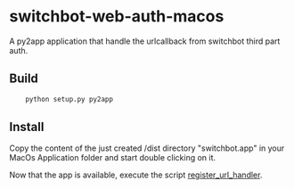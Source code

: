 # switchbot-web-auth-macos

A py2app application that handle the urlcallback from switchbot third part auth.

## Build

```python
    python setup.py py2app
```

## Install

Copy the content of the just created /dist directory "switchbot.app" in your MacOs Application folder and start double clicking on it.

Now that the app is available, execute the script [register_url_handler](https://github.com/dsypniewski/pySwitchbot/tree/lock-key-script-web-auth).
